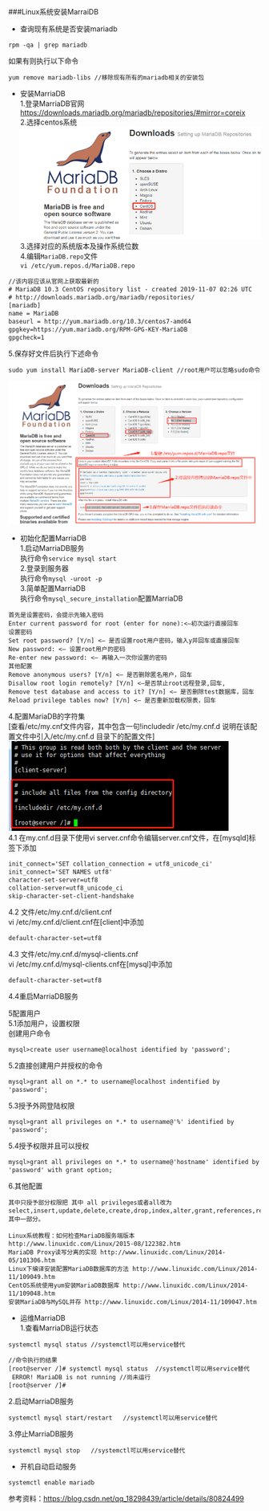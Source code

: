 ###Linux系统安装MarraiDB

- 查询现有系统是否安装mariadb
````text
rpm -qa | grep mariadb
````
如果有则执行以下命令
```text
yum remove mariadb-libs //移除现有所有的mariadb相关的安装包
```

- 安装MarriaDB        
1.登录MarriaDB官网 https://downloads.mariadb.org/mariadb/repositories/#mirror=coreix                 
2.选择centos系统                                                 
![javtar](../imags/mysql/marriadb-01.png)                                   
3.选择对应的系统版本及操作系统位数                 
4.编辑`MariaDB.repo`文件                   
`vi /etc/yum.repos.d/MariaDB.repo`
```text
//该内容应该从官网上获取最新的
# MariaDB 10.3 CentOS repository list - created 2019-11-07 02:26 UTC
# http://downloads.mariadb.org/mariadb/repositories/
[mariadb]
name = MariaDB
baseurl = http://yum.mariadb.org/10.3/centos7-amd64
gpgkey=https://yum.mariadb.org/RPM-GPG-KEY-MariaDB
gpgcheck=1
```
5.保存好文件后执行下述命令      
```text
sudo yum install MariaDB-server MariaDB-client //root用户可以忽略sudo命令
```         
![javtar](../imags/mysql/marriadb-02.png)                   


- 初始化配置MarriaDB             
1.启动MarriaDB服务               
执行命令`service mysql start`        
2.登录到服务器                
执行命令`mysql -uroot -p`       
3.简单配置MarriaDB          
执行命令`mysql_secure_installation`配置MarriaDB             
```text
首先是设置密码，会提示先输入密码
Enter current password for root (enter for none):<–初次运行直接回车
设置密码
Set root password? [Y/n] <– 是否设置root用户密码，输入y并回车或直接回车
New password: <– 设置root用户的密码
Re-enter new password: <– 再输入一次你设置的密码
其他配置
Remove anonymous users? [Y/n] <– 是否删除匿名用户，回车
Disallow root login remotely? [Y/n] <–是否禁止root远程登录,回车,
Remove test database and access to it? [Y/n] <– 是否删除test数据库，回车
Reload privilege tables now? [Y/n] <– 是否重新加载权限表，回车
```  
4.配置MariaDB的字符集                    
[查看/etc/my.cnf文件内容，其中包含一句!includedir /etc/my.cnf.d 说明在该配置文件中引入/etc/my.cnf.d 目录下的配置文件]                                   
![javtar](../imags/mysql/marriadb-03.png)               
4.1 在my.cnf.d目录下使用vi server.cnf命令编辑server.cnf文件，在[mysqld]标签下添加              
```text
init_connect='SET collation_connection = utf8_unicode_ci' 
init_connect='SET NAMES utf8' 
character-set-server=utf8 
collation-server=utf8_unicode_ci 
skip-character-set-client-handshake
```
4.2 文件/etc/my.cnf.d/client.cnf      
vi /etc/my.cnf.d/client.cnf在[client]中添加     
```text
default-character-set=utf8      
```
4.3 文件/etc/my.cnf.d/mysql-clients.cnf       
vi /etc/my.cnf.d/mysql-clients.cnf在[mysql]中添加       
```text
default-character-set=utf8      
```
4.4重启MarriaDB服务     
        
5配置用户       
5.1添加用户，设置权限        
创建用户命令      
```text
mysql>create user username@localhost identified by 'password';
``` 
5.2直接创建用户并授权的命令     
```text
mysql>grant all on *.* to username@localhost indentified by 'password';
```
5.3授予外网登陆权限         
```text
mysql>grant all privileges on *.* to username@'%' identified by 'password';
```
5.4授予权限并且可以授权       
```text
mysql>grant all privileges on *.* to username@'hostname' identified by 'password' with grant option;
```
6.其他配置      
```text
其中只授予部分权限把 其中 all privileges或者all改为select,insert,update,delete,create,drop,index,alter,grant,references,reload,shutdown,process,file其中一部分。

Linux系统教程：如何检查MariaDB服务端版本  http://www.linuxidc.com/Linux/2015-08/122382.htm
MariaDB Proxy读写分离的实现 http://www.linuxidc.com/Linux/2014-05/101306.htm
Linux下编译安装配置MariaDB数据库的方法 http://www.linuxidc.com/Linux/2014-11/109049.htm
CentOS系统使用yum安装MariaDB数据库 http://www.linuxidc.com/Linux/2014-11/109048.htm
安装MariaDB与MySQL并存 http://www.linuxidc.com/Linux/2014-11/109047.htm
```

            
- 运维MarriaDB            
1.查看MarriaDB运行状态            
```text
systemctl mysql status //systemctl可以用service替代      
```
```text
//命令执行的结果
[root@server /]# systemctl mysql status  //systemctl可以用service替代
 ERROR! MariaDB is not running //尚未运行
[root@server /]# 

```
2.启动MarriaDB服务
```text
systemctl mysql start/restart   //systemctl可以用service替代
```
3.停止MarriaDB服务
```text
systemctl mysql stop   //systemctl可以用service替代
```






- 开机自动启动服务
```text
systemctl enable mariadb
```


参考资料：https://blog.csdn.net/qq_18298439/article/details/80824499


